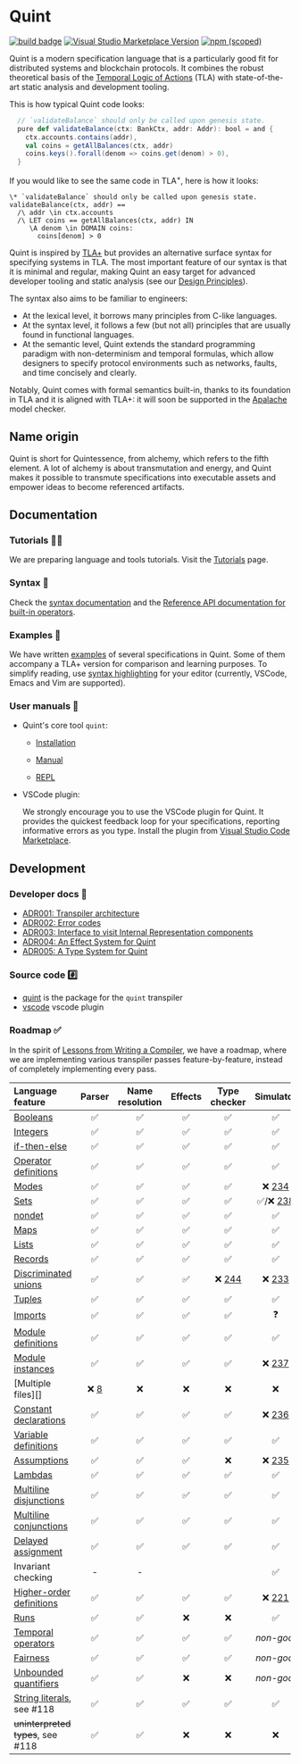# Quint

[![build
badge](https://github.com/informalsystems/quint/actions/workflows/main.yml/badge.svg)](https://github.com/informalsystems/quint/actions)
[![Visual Studio Marketplace Version](https://img.shields.io/visual-studio-marketplace/v/informal.quint-vscode?color=10b0f2&label=VSCode)](https://marketplace.visualstudio.com/items?itemName=informal.quint-vscode)
[![npm (scoped)](https://img.shields.io/npm/v/@informalsystems/quint)](https://www.npmjs.com/package/@informalsystems/quint)

Quint is a modern specification language that is a particularly good fit for
distributed systems and blockchain protocols. It combines the robust theoretical
basis of the [Temporal Logic of Actions][TLA] (TLA) with state-of-the-art static
analysis and development tooling.

This is how typical Quint code looks:

```scala
  // `validateBalance` should only be called upon genesis state.
  pure def validateBalance(ctx: BankCtx, addr: Addr): bool = and {
    ctx.accounts.contains(addr),
    val coins = getAllBalances(ctx, addr)
    coins.keys().forall(denom => coins.get(denom) > 0),
  }
```

If you would like to see the same code in TLA<sup>+</sup>, here is how it looks:

```tla
\* `validateBalance` should only be called upon genesis state.
validateBalance(ctx, addr) ==
  /\ addr \in ctx.accounts
  /\ LET coins == getAllBalances(ctx, addr) IN
     \A denom \in DOMAIN coins:
       coins[denom] > 0
```

Quint is inspired by [TLA+][] but provides an alternative surface syntax for
specifying systems in TLA. The most important feature of our syntax is that it
is minimal and regular, making Quint an easy target for advanced developer
tooling and static analysis (see our [Design Principles][]).

The syntax also aims to be familiar to engineers:

- At the lexical level, it borrows many principles from C-like languages.
- At the syntax level, it follows a few (but not all) principles that are
  usually found in functional languages.
- At the semantic level, Quint extends the standard programming paradigm with
  non-determinism and temporal formulas, which allow designers to specify
  protocol environments such as networks, faults, and time concisely and
  clearly. 

Notably, Quint comes with formal semantics built-in, thanks to its foundation in
TLA and it is aligned with TLA+: it will soon be supported in the [Apalache][]
model checker.

## Name origin

Quint is short for Quintessence, from alchemy, which refers to the fifth
element. A lot of alchemy is about transmutation and energy, and Quint makes it
possible to transmute specifications into executable assets and empower ideas to
become referenced artifacts.

## Documentation

### Tutorials :teacher:

We are preparing language and tools tutorials. Visit the [Tutorials][] page.

### Syntax :abcd:

Check the [syntax documentation](./doc/lang.md) and the [Reference API
documentation for built-in operators](./doc/builtin.md).

### Examples :musical_score:

We have written [examples](./examples) of several specifications in Quint.
Some of them accompany a TLA+ version for comparison and learning purposes.
To simplify reading, use [syntax highlighting](./editor-plugins) for your
editor (currently, VSCode, Emacs and Vim are supported).

### User manuals :blue_book:

 - Quint's core tool `quint`:

   - [Installation](./quint/README.md)

   - [Manual](./doc/quint.md)

   - [REPL](./doc/repl.md)

 - VSCode plugin:

   We strongly encourage you to use the VSCode plugin for Quint. It provides
   the quickest feedback loop for your specifications, reporting informative
   errors as you type. Install the plugin from [Visual Studio Code
   Marketplace][].

## Development

### Developer docs :guitar:

 - [ADR001: Transpiler architecture](./doc/adr001-transpiler-architecture.md)
 - [ADR002: Error codes](./doc/adr002-errors.md)
 - [ADR003: Interface to visit Internal Representation
   components](./doc/adr003-visiting-ir-components.md)
 - [ADR004: An Effect System for Quint](./doc/adr004-effect-system.md)
 - [ADR005: A Type System for Quint](./doc/adr005-type-system.md)

### Source code :hash:

 - [quint](./quint) is the package for the `quint` transpiler
 - [vscode](./vscode) vscode plugin

### Roadmap :white_check_mark:

In the spirit of [Lessons from Writing a Compiler][], we have a roadmap, where
we are implementing various transpiler passes feature-by-feature, instead of
completely implementing every pass.

| Language feature                  | Parser             | Name resolution    | Effects            | Type checker       | Simulator                      | To-Apalache | Tutorials |
| :---------------                  | :----:             | :-------------:    | :-----:            | :----------:       | :-------:                      | :---------: | :-------: |
| [Booleans][]                      | :white_check_mark: | :white_check_mark: | :white_check_mark: | :white_check_mark: | :white_check_mark:             | :x:         | :white_check_mark:       |
| [Integers][]                      | :white_check_mark: | :white_check_mark: | :white_check_mark: | :white_check_mark: | :white_check_mark:             | :x:         | :white_check_mark:       |
| [if-then-else][]                  | :white_check_mark: | :white_check_mark: | :white_check_mark: | :white_check_mark: | :white_check_mark:             | :x:         | :white_check_mark:       |
| [Operator definitions][]          | :white_check_mark: | :white_check_mark: | :white_check_mark: | :white_check_mark: | :white_check_mark:             | :x:         | :white_check_mark:       |
| [Modes][]                         | :white_check_mark: | :white_check_mark: | :white_check_mark: | :white_check_mark: | :x: [234][]                    | :x:         | :white_check_mark:       |
| [Sets][]                          | :white_check_mark: | :white_check_mark: | :white_check_mark: | :white_check_mark: | :white_check_mark:/:x: [238][] | :x:         | :x:       |
| [nondet][]                         | :white_check_mark: | :white_check_mark: | :white_check_mark: | :white_check_mark: | :white_check_mark:             | :x:         | :white_check_mark:       |
| [Maps][]                          | :white_check_mark: | :white_check_mark: | :white_check_mark: | :white_check_mark: | :white_check_mark:             | :x:         | :x:       |
| [Lists][]                         | :white_check_mark: | :white_check_mark: | :white_check_mark: | :white_check_mark: | :white_check_mark:             | :x:         | :x:       |
| [Records][]                       | :white_check_mark: | :white_check_mark: | :white_check_mark: | :white_check_mark: | :white_check_mark:             | :x:         | :x:       |
| [Discriminated unions][]          | :white_check_mark: | :white_check_mark: | :white_check_mark: | :x: [244][]        | :x: [233][]                    | :x:         | :x:       |
| [Tuples][]                        | :white_check_mark: | :white_check_mark: | :white_check_mark: | :white_check_mark: | :white_check_mark:             | :x:         | :x:       |
| [Imports][]                       | :white_check_mark: | :white_check_mark: | :white_check_mark: | :white_check_mark: | :question:                     | :x:         | :x:       |
| [Module definitions][]            | :white_check_mark: | :white_check_mark: | :white_check_mark: | :white_check_mark: | :white_check_mark:             | :x:         | :x:       |
| [Module instances][]              | :white_check_mark: | :white_check_mark: | :white_check_mark: | :white_check_mark: | :x: [237][]                    | :x:         | :x:       |
| [Multiple files][]                | :x: [8][]          | :x:                | :x:                | :x:                | :x:                            | :x:         | :x:       |
| [Constant declarations][]         | :white_check_mark: | :white_check_mark: | :white_check_mark: | :white_check_mark: | :x: [236][]                    | :x:         | :x:       |
| [Variable definitions][]          | :white_check_mark: | :white_check_mark: | :white_check_mark: | :white_check_mark: | :white_check_mark:             | :x:         | :white_check_mark:       |
| [Assumptions][]                   | :white_check_mark: | :white_check_mark: | :white_check_mark: | :x:                | :x: [235][]                    | :x:         | :x:       |
| [Lambdas][]                       | :white_check_mark: | :white_check_mark: | :white_check_mark: | :white_check_mark: | :white_check_mark:             | :x:         | :white_check_mark:       |
| [Multiline disjunctions][]        | :white_check_mark: | :white_check_mark: | :white_check_mark: | :white_check_mark: | :white_check_mark:             | :x:         | :x:       |
| [Multiline conjunctions][]        | :white_check_mark: | :white_check_mark: | :white_check_mark: | :white_check_mark: | :white_check_mark:             | :x:         | :white_check_mark:       |
| [Delayed assignment][]            | :white_check_mark: | :white_check_mark: | :white_check_mark: | :white_check_mark: | :white_check_mark:             | :x:         | :white_check_mark:       |
| Invariant checking                | -                  | -                  |                    |                    | :white_check_mark:             | :x:         | :white_check_mark:       |
| [Higher-order definitions][]      | :white_check_mark: | :white_check_mark: | :white_check_mark: | :white_check_mark: | :x: [221][]                    | :x:         | :x:       |
| [Runs][]                          | :white_check_mark: | :white_check_mark: | :x:                | :x:                | :white_check_mark:             | :x:         | :white_check_mark:       |
| [Temporal operators][]            | :white_check_mark: | :white_check_mark: | :white_check_mark: | :white_check_mark: | *non-goal*                     | :x:         | :x:       |
| [Fairness][]                      | :white_check_mark: | :white_check_mark: | :white_check_mark: | :white_check_mark: | *non-goal*                     | :x:         | :x:       |
| [Unbounded quantifiers][]         | :white_check_mark: | :white_check_mark: | :x:                | :x:                | *non-goal*                     | :x:         | :x:       |
| [String literals][], see #118     | :white_check_mark: | :white_check_mark: | :white_check_mark: | :white_check_mark: | :white_check_mark:             | :x:         | :white_check_mark:       |
| ~~uninterpreted types~~, see #118 | :white_check_mark: | :white_check_mark: | :x:                | :x:                | :x:                            | :x:         | :x:       |


[Design Principles]: ./doc/design-principles.md
[Apalache]: https://github.com/informalsystems/apalache
[Lessons from Writing a Compiler]: https://borretti.me/article/lessons-writing-compiler
[Imports]: ./doc/lang.md#imports-1
[Module definitions]: ./doc/lang.md#module-definition
[Constant declarations]: ./doc/lang.md#constant-declarations
[Assumptions]: ./doc/lang.md#assumptions
[Variable definitions]: ./doc/lang.md#variable-definitions
[Operator definitions]: ./doc/lang.md#variable-definitions
[Module instances]: ./doc/lang.md#module-instances
[Lambdas]: ./doc/lang.md#lambdas-aka-anonymous-operators
[Booleans]: ./doc/lang.md#boolean-operators-and-equality
[Integers]: ./doc/lang.md#integers
[Sets]: ./doc/lang.md#sets
[Lists]: ./doc/lang.md#lists-aka-sequences
[Multiline disjunctions]: ./doc/lang.md#multiline-disjunctions
[Multiline conjunctions]: ./doc/lang.md#multiline-conjunctions
[if-then-else]: ./doc/lang.md#condition
[nondet]: ./doc/lang.md#existential-quantifier-and-non-deterministic-choice
[Maps]: ./doc/lang.md#maps-aka-functions
[Records]: ./doc/lang.md#records
[Discriminated unions]: ./doc/lang.md#discriminated-unions
[Tuples]: ./doc/lang.md#tuples
[Delayed assignment]: ./doc/lang.md#delayed-assignment
[Runs]: ./doc/lang.md#runs
[Temporal operators]: ./doc/lang.md#temporal-operators
[Fairness]: ./doc/lang.md#fairness
[Unbounded quantifiers]: ./doc/lang.md#unbounded-quantifiers
[Modes]: ./doc/lang.md#modes
[232]: https://github.com/informalsystems/quint/issues/232
[231]: https://github.com/informalsystems/quint/issues/231
[233]: https://github.com/informalsystems/quint/issues/233
[221]: https://github.com/informalsystems/quint/issues/221
[234]: https://github.com/informalsystems/quint/issues/234
[235]: https://github.com/informalsystems/quint/issues/235
[8]: https://github.com/informalsystems/quint/issues/8
[237]: https://github.com/informalsystems/quint/issues/237
[236]: https://github.com/informalsystems/quint/issues/236
[238]: https://github.com/informalsystems/quint/issues/238
[242]: https://github.com/informalsystems/quint/issues/242
[243]: https://github.com/informalsystems/quint/issues/243
[244]: https://github.com/informalsystems/quint/issues/244
[245]: https://github.com/informalsystems/quint/issues/245
[Higher-order definitions]: https://github.com/informalsystems/quint/blob/main/doc/lang.md#operator-definitions
[String literals]: https://github.com/informalsystems/quint/blob/main/doc/lang.md#identifiers-and-strings
[TLA+]: https://lamport.azurewebsites.net/tla/tla.html
[TLA]: https://en.wikipedia.org/wiki/Temporal_logic_of_actions
[Visual Studio Code Marketplace]: https://marketplace.visualstudio.com/items?itemName=informal.quint-vscode
[Tutorials]: ./tutorials/README.md
